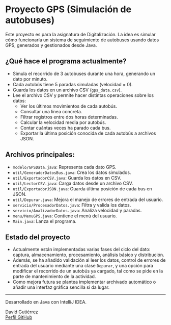 # Proyecto GPS (Simulación de autobuses)

Este proyecto es para la asignatura de Digitalización. La idea es simular cómo funcionaría un sistema de seguimiento de autobuses usando datos GPS, generados y gestionados desde Java.

## ¿Qué hace el programa actualmente?

- Simula el recorrido de 3 autobuses durante una hora, generando un dato por minuto.
- Cada autobús tiene 5 paradas simuladas (velocidad = 0).
- Guarda los datos en un archivo CSV (`gps_data.csv`).
- Lee el archivo CSV y permite hacer distintas operaciones sobre los datos:
  - Ver los últimos movimientos de cada autobús.
  - Consultar una línea concreta.
  - Filtrar registros entre dos horas determinadas.
  - Calcular la velocidad media por autobús.
  - Contar cuántas veces ha parado cada bus.
  - Exportar la última posición conocida de cada autobús a archivos JSON.

## Archivos principales:

- `modelo/GPSData.java`: Representa cada dato GPS.
- `util/GeneradorDatosBus.java`: Crea los datos simulados.
- `util/ExportadorCSV.java`: Guarda los datos en CSV.
- `util/LectorCSV.java`: Carga datos desde un archivo CSV.
- `util/ExportadorJSON.java`: Guarda última posición de cada bus en JSON.
- `util/Depurar.java`: Mejora el manejo de errores de entrada del usuario.
- `servicio/ProcesadorDatos.java`: Filtra y valida los datos.
- `servicio/AnalizadorDatos.java`: Analiza velocidad y paradas.
- `menu/MenuGPS.java`: Contiene el menú del usuario.
- `Main.java`: Lanza el programa.

## Estado del proyecto

+ Actualmente están implementadas varias fases del ciclo del dato: captura, almacenamiento, procesamiento, análisis básico y distribución.
+ Además, se ha añadido validación al leer los datos, control de errores de entrada del usuario mediante una clase `Depurar`, y una opción para modificar el recorrido de un autobús ya cargado, tal como se pide en la parte de mantenimiento de la actividad.
+ Como mejora futura se plantea implementar archivado automático o añadir una interfaz gráfica sencilla si da lugar.

---

Desarrollado en Java con IntelliJ IDEA.

David Gutiérrez  
[Perfil GitHub](https://github.com/DavidLazaro08)